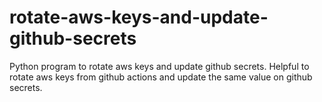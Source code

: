 # rotate-aws-keys-and-update-github-secrets
Python program to rotate aws keys and update github secrets. Helpful to rotate aws keys from github actions and update the same value on github secrets. 
